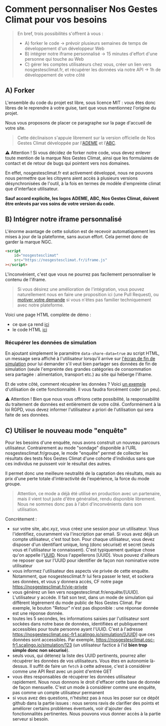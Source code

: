# Comment personnaliser Nos Gestes Climat pour vos besoins

> En bref, trois possibilités s'offrent à vous :
>
> -   A) forker le code -> prévoir plusieurs semaines de temps de développement d'un développeur Web
> -   B) intégrer notre iframe personnalisé -> 15 minutes d'effort d'une personne qui touche au Web
> -   C) gérer les comptes utilisateurs chez vous, créer un lien vers nosgestesclimat.fr, et récupérer les données via notre API -> 1h de développement de votre côté

## A) Forker

L'ensemble du code du projet est libre, sous licence MIT : vous êtes donc libres de le reprendre à votre guise, tant que vous mentionnez l'origine du projet.

Nous vous proposons de placer ce paragraphe sur la page d'accueil de votre site.

> Cette déclinaison s'appuie librement sur la version officielle de Nos Gestes Climat développée par l'[ADEME](ademe.fr) et l'[ABC](https://associationbilancarbone.fr).

⚠️ Attention ! Si vous décidez de forker notre code, vous devez enlever toute mention de la marque Nos Gestes Climat, ainsi que les formulaires de contact et de retour de bugs qui pointent vers nos domaines.

En effet, nosgestesclimat.fr est activement développé, nous ne pouvons nous permettre que les citoyens aient accès à plusieurs versions désynchronisées de l'outil, à la fois en termes de modèle d'empreinte climat que d'interface utilisateur.

**Sauf accord explicite, les logos ADEME, ABC, Nos Gestes Climat, doivent être enlevés par vos soins de votre version du code.**

## B) Intégrer notre iframe personnalisé

L'énorme avantage de cette solution est de recevoir automatiquement les mises à jour de la plateforme, sans aucun effort. Cela permet donc de garder la marque NGC.

```html
<script
    id="nosgestesclimat"
    src="https://nosgestesclimat.fr/iframe.js"
></script>
```

L'inconvénient, c'est que vous ne pourrez pas facilement personnaliser le contenu de l'iframe.

> Si vous désirez une amélioration de l'intégration, vous pouvez naturellement nous en faire une proposition ici (une Pull Request), ou [motiver votre demande](https://github.com/datagir/nosgestesclimat-site/issues/new) si vous n'êtes pas familier techniquement avec notre plateforme.

Voici une page HTML complète de démo :

-   ce que ça rend [ici](https://nosgestesclimat.fr/demo-iframe.html)
-   le code HTML [ici](https://github.com/datagir/nosgestesclimat-site/blob/master/dist/demo-iframe.html)

### Récupérer les données de simulation

En ajoutant simplement le paramètre `data-share-data=true` au script HTML, un message sera affiché à l'utilisateur lorsqu'il arrive sur [l'écran de fin de simulation](https://nosgestesclimat.fr/fin?details=a2.87t2.59l2.19s1.11d0.64n8.22) pour lui demander s'il veut bien partager ses données de fin de simulation (seule l'empreinte des grandes catégories de consommation sera partagée : alimentation, transport etc.) au site qui héberge l'iframe.

Et de votre côté, comment récupérer les données ? Voici [un exemple](https://codesandbox.io/s/angry-rhodes-hu8ct?file=/src/ngc.js:251-267) d'utilisation de cette fonctionnalité. Il vous faudra forcément coder (un peu).

⚠️ Attention ! Bien que nous vous offrions cette possibilité, la responsabilité du traitement de données est entièrement de votre côté. Conformément à la loi RGPD, vous devez informer l'utilisateur a priori de l'utilisation qui sera faite de ses données.

## C) Utiliser le nouveau mode "enquête"

Pour les besoins d'une enquête, nous avons construit un nouveau parcours utilisateur. Contrairement au mode "sondage" disponible à l'URL nosgestesclimat.fr/groupe, le mode "enquête" permet de collecter les résultats des tests Nos Gestes Climat d'une cohorte d'individus sans que ces individus ne puissent voir le résultat des autres. 

Il permet donc une meilleure neutralité de la captation des résultats, mais au prix d'une perte totale d'intéractivité de l'expérience, la force du mode groupe. 

> Attention, ce mode a déjà été utilisé en production avec un partenaire, mais il vient tout juste d'être généralisé, rendu disponible librement. Nous ne sommes donc pas à l'abri d'inconvénients dans son utilisation. 

Concrètement : 
- sur votre site, abc.xyz, vous créez une session pour un utilisateur. Vous l'identifiez, couramment via l'inscription par email. Si vous avez déjà un compte utilisateur, c'est tout bon. Pour chaque utilisateur, vous devez disposer d'un identifiant unique, long (donc sécurisé) et secret (seuls vous et l'utilisateur le connaissent). C'est typiquement quelque chose qu'on appelle l'[UUID](https://fr.wikipedia.org/wiki/Universally_unique_identifier). Nous l'appellerons [UUID]. Vous pouvez d'ailleurs ne reposer que sur l'UUID pour identifier de façon non nominative votre utilisateur
- vous informez l'utilisateur des aspects vie privée de cette enquête. Notamment, que nosgestesclimat.fr lui fera passer le test, et sockera ses données, et vous y donnera accès, CF notre page https://nosgestesclimat.fr/vie-privée
- vous générez un lien vers nosgestesclimat.fr/enquête/[UUID]. L'utilisateur y accède. Il fait son test, dans un mode de simulation qui diffèrent légèrement du mode public de Nos Gestes Climat. Par exemple, le bouton "Retour" n'est pas disponible : une réponse donnée est une réponse donnée. 
- toutes les 5 secondes, les informations saisies par l'utilisateur sont sockées dans notre base de données, identifiées et publiquement accessibles pour toute personne ayant l'UUID. C'est à l'adresse https://nosgestesclimat.osc-fr1.scalingo.io/simulation/[UUID] que ces données sont accessibles. Par exemple, https://nosgestesclimat.osc-fr1.scalingo.io/simulation/123 (un utilisateur factice à l'id **bien trop simple donc non sécurisé**). 
- seuls vous, qui détenez la liste des UUID pertinents, pourrez aller récupérer les données de vos utilisateurs. Vous êtes en autonomie là-dessus. Il suffit de faire un `fetch` à cette adresse, c'est à considérer comme une API Rest avec un point d'entrée GET
- vous êtes responsables de récupérer les données utilisateur rapidement. Nous nous donnons le droit d'effacer cette base de donnée de façon mensuelle. C'est un mode à considérer comme une enquête, pas comme un compte utilisateur permanent
- si vous avez des questions, n'hésitez pas à nous les poser sur ce dépôt github dans la partie issues : nous serons ravis de clarifier des points et améliorer certains problèmes éventuels, voir d'ajouter des fonctionnalités pertinentes. Nous pouvons vous donner accès à la partie serveur si besoin. 
